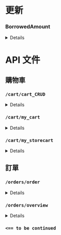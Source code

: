 # 更新
### BorrowedAmount
<details>

- `/api/commodity/commodity_CRUD` 在新增/編輯商品時，傳到伺服器的 payload 不變，但要記得在資料庫多增加 BorrowedAmount 的欄位，用來記錄借出去的商品數量。
- `/api/commodity/my_commodity` 取得我的賣場所有商品時，回傳資料要多一項 BorrowedAmount。
</details>


# API 文件

## 購物車
### `/cart/cart_CRUD`
<details>

- 用途
    - 查看商品是否在購物車
    - 加入商品到購物車
    - 從購物車移除商品
- params
    - `?id=`
        - 需要加上商品的 id
    - headers
        ```JavaScript
        {
            authorization : token //JWT token
        }
        ```
- method
    - `get`
        - response
        ```JavaScript
        {
            success : true or false, //是否成功
            isAdded : true or false  //此商品是否在購物車
        }
        ```
    - `post`
        - body
        ```JavaScript
        {

        }
        ```
        - response
        ```JavaScript
        {
            success : true or false //是否加入成功
        }
        ```
    - `delete`
        - response
        ```JavaScript
        {
            success : true or false //是否移除成功
        }
        ```

</details>

### `/cart/my_cart`
<details>

- 用途
    - 取得購物車的商品
    - 以賣場為單位
    - 需要回傳賣家的暱稱
    - 各賣場需要一張封面 (第1個商品圖)
    - 各賣場的所有商品 (或者前4個)
    ![](https://drive.google.com/u/0/uc?id=1fGncZLktbonNdtgQrcNE7gh8pzW1YRyG&export=download)
- params
    - headers
        ```JavaScript
        {
            authorization : token //JWT token
        }
        ```
- method
    - `get`
        - response
        ```JavaScript
        {
            success : true or false, //是否獲取成功
            result: {
                "賣場1的帳號" : {
                    nickname : 暱稱,
                    cover : 封面1張(商品1的第1張圖),
                    items : [
                        "商品1名稱",
                        "商品2名稱",
                        "商品3名稱",
                        "商品5名稱"
                    ]
                },
                "賣場2的帳號" : {
                    nickname : 暱稱,
                    cover : 封面1張(商品101的第1張圖),
                    items : [
                        "商品101名稱",
                        "商品202名稱"
                    ]
                }
            }
        }
        ```
</details>

### `/cart/my_storecart`
<details>

- 用途
    - 取得購物車在特定賣場的商品
    - 剩餘數量為 0 也要回傳
    - 未上架商品不行回傳
    - ![](https://drive.google.com/u/0/uc?id=1QG-9rhzBx4tiZiVfnQNIg2M5flUkgsLt&export=download)
- params
    - `?seller=`
        - 需要加上賣家的帳號
    - headers
    ```JavaScript
    {
        authorization : token //JWT token
    }
    ```
- method
    - `get`
        - response
    ```JavaScript
    {
        success: true or false, //帳號是否驗證成功
        result: [ //陣列形式給出購物清單，沒有商品就空陣列
            {
                id: 6, //商品 id
                name: 'Bang Dream', //名稱
                cover: 'img/5230f17c-2a52-4830-9c0f-19c471f70fa4.png', //封面圖片一張
                price: 5000, //金額
                amount: 1 //剩餘數量
            },
            {
                id: 11,
                name: 'Elden Ring',
                cover: 'img/5230f17c-2a52-4830-9c0f-19c471f70fa3.png',
                price: 1290,
                amount: 0
            }
        ]
    }
    ```
</details>

## 訂單
### `/orders/order`
<details>

- 用途
    - 下訂單用
    - ![](https://drive.google.com/u/0/uc?id=1c_L22dvQOX7ZULwQcVzl7Jj8bAcyakmE&export=download)
    - 取得單筆訂單資料
    - ![](https://drive.google.com/u/0/uc?id=1ILrGnFpMh6s7qO8vX3ANBc7BxoeqF5gc&export=download)
    - ![](https://drive.google.com/u/0/uc?id=1Wl-Ito0QOaIGnbhaJJf59CrpgguKyRUr&export=download)
    
- params
    - headers
        ```JavaScript
        {
            authorization : token //JWT token
        }
        ```
    - `?id=`
        - for `get` `put`
        - 讀取和更新訂單要加上自定義的訂單 id
        
    - `?mode=`
        - for `put`
        - 更新訂單時所對應的操作
        - 1: 確認訂單
        - 2: 取消訂單
        - 3: 已收貨
        - 4: 已歸還
    - progress
        - 非參數，回傳資料用
        - 定義訂單進度
        - 不同身分在不同 progress 能做的操作不一樣
        -  0: 待確認
            - 買家: 取消訂單
            - 賣家: 取消訂單 確認訂單
        -  1: 待交貨
            - 買家: 取消訂單 已收貨
            - 賣家: 取消訂單
        -  2: 待歸還
            - 賣家: 已歸還
        -  3: 已完成
        - -1: 未完成
- method
    - `post`
        - body
        ```JavaScript
        {
            options: { //買家提供的時段
                start: [ '2023-07-07T12:00', '2023-07-08T10:00' ],
                end: [ '2023-07-14T12:00', '2023-07-14T13:00' ],
                position: [ '台科大 IB 1樓', '台科大 語言中心', '捷運公館 1號出口' ]
            },
            comment: '你好', //買家留言
            order: { //訂單本體
                '商品id': { amount: 數量, price: 單項金額 },
                '1': { amount: 5, price: 1000 },
                '2': { amount: 2, price: 500 },
                '7': { amount: 1, price: 1290 }
            }
        }
        ```
        - response
        ```JavaScript
        {
            success : true or false //訂單是否成功
        }
        ```
        - 要存到資料庫的 (參考用)
        ```JavaScript
        const payload = {
            order_id : order_id, //自己定義的訂單編號
            consumer : account, //買家
            provider : provider, //賣家
            order : products, //商品數量價格等資訊
            totalprice : totalPrice, //總金額/天
            comment, //買家留言
            options, //買家提供的時間地點選項
            selectedOption : { //賣家選擇的時間和地點
                start : "",
                end : "",
                position : ""
            },
            usingMessage : false, //只用訊息決定時間和地點
            actual : { //實際租借時間
                start : "",
                end : ""
            },
            progress : 0 //上方定義有說明
        }
        ```
        - 提醒
            - 需比對每項商品金額，若與前端傳的不一樣要回傳失敗
            - 商品剩餘數量不足要回傳失敗
            - 總金額要在後端計算
            - 成功後要用 socket 傳及時通知 (還沒用好)
    - `get`
        - response
        ```JavaScript
        {
            success : true or false,
            order : {
                provider: { //賣家資訊
                    account: 'kokoro123',
                    nickname: '弦巻こころ',
                    mail: 'kokoro123@gmail.com',
                    phone: '0911222333'
                },
                consumer: { //買家資訊
                    account: 'hhh123', 
                    nickname: '鱷魚', 
                    mail: 'hhh123@gmail.com', 
                    phone: '09xxxxxxxx' 
                },
                progress: 3, //訂單進度
                order: [ //訂單本體
                    {
                        id: 2,
                        name: '承太郎',
                        cover: 'img/xxx.img',
                        price: 500,
                        amount: 5
                    },
                    {
                        id: 7,
                        name: 'Elden Ring',
                        cover: 'img/xxx.img',
                        price: 1290,
                        amount: 1
                    }
                ],
                totalprice: 3790, //總金額/天
                comment: '你好', //買家留言
                options: { //買家提供的選項
                    start: [ '2023-07-07T02:59' ],
                    end: [ '2023-07-14T02:01' ],
                    position: [ '台科大', '你家' ]
                },
                usingMessage: false, //只使用訊息討論時間地點
                selectedOption: { //賣家選擇的選項
                    start: '2023-07-07T02:59',
                    end: '2023-07-14T02:01',
                    position: '台科大'
                },
                actual: {  //實際借用歸還時間
                    start: '2023-07-06T03:03',
                    end: '2023-07-06T03:04' 
                }
            }
        }
        ```
    - `put`
        - body when `mode=1`
        ```JavaScript
        {   //有選擇時間
            usingMessage : false,
            selectedOption : {
                start: '2023-07-07T02:59',
                end: '2023-07-14T02:01',
                position: '台科大'
            }
        }
        or
        {   //只使用訊息討論時間地點
            usingMessage : true,
            selectedOption : {
                start: '',
                end: '',
                position: ''
            }
        }
        ```
        - body when `mode=2,3,4`
        ```JavaScript
        {

        }
        ```
        - response
        ```JavaScript
        {
            success : true or false //操作是否成功
        }
        ```
</details>

### `/orders/overview`
<details>

- 用途
    - 取得數個訂單 (status=provider)
    - 取得數個購買清單 (status=consumer)
- params
    - headers
        ```JavaScript
        {
            authorization : token //JWT token
        }
        ```
    - `?progress=`
        - 表示訂單進度
    - `?status=`
        - 表示目前身分
        - provider 賣家
        - consumer 買家
- method
    - `get`
        - response
        ```JavaScript
        {
            success : true or false,
            orders : [
                {
                    order_id: 'a7b1cd20-f4e6-4b62-b013-250e2ceb3610',
                    nickname: '弦巻こころ',
                    cover: 'img/8da5912c-48a5-4aec-a61b-377789dfd8a9.png',
                    totalprice: 100,
                    items: [ '石頭' ]
                },
                {
                    order_id: 'asdfsdfsdf-fsdfsd-f-sdfsdf',
                    nickname: '弦巻こころ',
                    cover: 'img/8da5912c-48a5-4aec-a61b-377789dfd8a9.png',
                    totalprice: 1290,
                    items: [ 'Elden Ring' ]
                }
            ]
        }
        ```
</details>

### `<== to be continued`
<!-- <details>
</details> -->